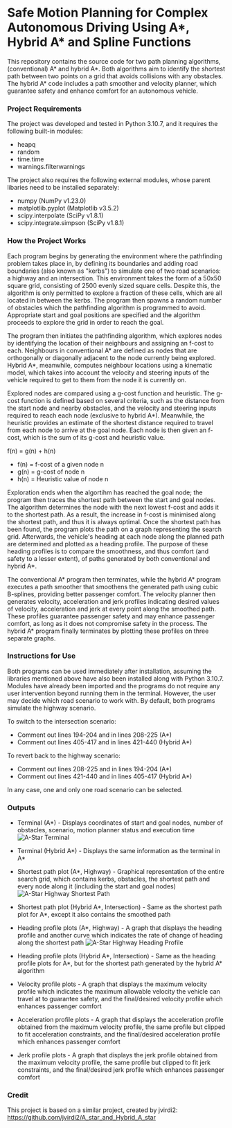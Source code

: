 # Safe Motion Planning for Complex Autonomous Driving Using A*, Hybrid A* and Spline Functions
This repository contains the source code for two path planning algorithms, (conventional) A* and hybrid A*. Both algorithms aim to identify the shortest path between two points on a grid that avoids collisions with any obstacles. The hybrid A* code includes a path smoother and velocity planner, which guarantee safety and enhance comfort for an autonomous vehicle.

### Project Requirements
The project was developed and tested in Python 3.10.7, and it requires the following built-in modules:
* heapq
* random
* time.time
* warnings.filterwarnings

The project also requires the following external modules, whose parent libaries need to be installed separately:
* numpy (NumPy v1.23.0)
* matplotlib.pyplot (Matplotlib v3.5.2)
* scipy.interpolate (SciPy v1.8.1)
* scipy.integrate.simpson (SciPy v1.8.1)

### How the Project Works
Each program begins by generating the environment where the pathfinding problem takes place in, by defining its boundaries and adding road boundaries (also known as "kerbs") to simulate one of two road scenarios: a highway and an intersection. This environment takes the form of a 50x50 square grid, consisting of 2500 evenly sized square cells. Despite this, the algorithm is only permitted to explore a fraction of these cells, which are all located in between the kerbs. The program then spawns a random number of obstacles which the pathfinding algorithm is programmed to avoid. Appropriate start and goal positions are specified and the algorithm proceeds to explore the grid in order to reach the goal.

The program then initiates the pathfinding algorithm, which explores nodes by identifying the location of their neighbours and assigning an f-cost to each. Neighbours in conventional A* are defined as nodes that are orthogonally or diagonally adjacent to the node currently being explored. Hybrid A*, meanwhile, computes neighbour locations using a kinematic model, which takes into account the velocity and steering inputs of the vehicle required to get to them from the node it is currently on.

Explored nodes are compared using a g-cost function and heuristic. The g-cost function is defined based on several criteria, such as the distance from the start node and nearby obstacles, and the velocity and steering inputs required to reach each node (exclusive to hybrid A*). Meanwhile, the heuristic provides an estimate of the shortest distance required to travel from each node to arrive at the goal node. Each node is then given an f-cost, which is the sum of its g-cost and heuristic value.

f(n) = g(n) + h(n)
* f(n) = f-cost of a given node n
* g(n) = g-cost of node n
* h(n) = Heuristic value of node n

Exploration ends when the algortihm has reached the goal node; the program then traces the shortest path between the start and goal nodes. The algorithm determines the node with the next lowest f-cost and adds it to the shortest path. As a result, the increase in f-cost is minimised along the shortest path, and thus it is always optimal. Once the shortest path has been found, the program plots the path on a graph representing the search grid. Afterwards, the vehicle's heading at each node along the planned path are determined and plotted as a heading profile. The purpose of these heading profiles is to compare the smoothness, and thus comfort (and safety to a lesser extent), of paths generated by both conventional and hybrid A*.

The conventional A* program then terminates, while the hybrid A* program executes a path smoother that smoothens the generated path using cubic B-splines, providing better passenger comfort. The velocity planner then generates velocity, acceleration and jerk profiles indicating desired values of velocity, acceleration and jerk at every point along the smoothed path. These profiles guarantee passenger safety and may enhance passenger comfort, as long as it does not compromise safety in the process. The hybrid A* program finally terminates by plotting these profiles on three separate graphs.

### Instructions for Use
Both programs can be used immediately after installation, assuming the libraries mentioned above have also been installed along with Python 3.10.7. Modules have already been imported and the programs do not require any user intervention beyond running them in the terminal. However, the user may decide which road scenario to work with. By default, both programs simulate the highway scenario.

To switch to the intersection scenario:
* Comment out lines 194-204 and in lines 208-225 (A*)
* Comment out lines 405-417 and in lines 421-440 (Hybrid A*)

To revert back to the highway scenario:
* Comment out lines 208-225 and in lines 194-204 (A*)
* Comment out lines 421-440 and in lines 405-417 (Hybrid A*)

In any case, one and only one road scenario can be selected.

### Outputs
* Terminal (A*) -
Displays coordinates of start and goal nodes, number of obstacles, scenario, motion planner status and execution time
![A-Star Terminal](https://user-images.githubusercontent.com/111606469/192518639-f6a161ee-8d7e-488f-95df-f25308b9f98f.png)

* Terminal (Hybrid A*) -
Displays the same information as the terminal in A*

* Shortest path plot (A*, Highway) -
Graphical representation of the entire search grid, which contains kerbs, obstacles, the shortest path and every node along it (including the start and goal nodes)
![A-Star Highway Shortest Path](https://user-images.githubusercontent.com/111606469/192518690-8a94e23e-6da7-436a-91e4-914d181c4312.png)

* Shortest path plot (Hybrid A*, Intersection) -
Same as the shortest path plot for A*, except it also contains the smoothed path

* Heading profile plots (A*, Highway) - 
A graph that displays the heading profile and another curve which indicates the rate of change of heading along the shortest path
![A-Star Highway Heading Profile](https://user-images.githubusercontent.com/111606469/192518743-ddbe59e8-d710-4175-a1b5-cc64490bcf33.png)

* Heading profile plots (Hybrid A*, Intersection) - 
Same as the heading profile plots for A*, but for the shortest path generated by the hybrid A* algorithm

* Velocity profile plots -
A graph that displays the maximum velocity profile which indicates the maximum allowable velocity the vehicle can travel at to guarantee safety, and the final/desired velocity profile which enhances passenger comfort

* Acceleration profile plots -
A graph that displays the acceleration profile obtained from the maximum velocity profile, the same profile but clipped to fit acceleration constraints, and the final/desired acceleration profile which enhances passenger comfort 

* Jerk profile plots -
A graph that displays the jerk profile obtained from the maximum velocity profile, the same profile but clipped to fit jerk constraints, and the final/desired jerk profile which enhances passenger comfort 

### Credit
This project is based on a similar project, created by jvirdi2:
https://github.com/jvirdi2/A_star_and_Hybrid_A_star
